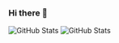 
### Hi there 🎉
![GitHub Stats](https://github-readme-stats.vercel.app/api?username=RadinPirouz&theme=dark)
![GitHub Stats](https://github-readme-stats.vercel.app/api/top-langs/?username=RadinPirouz&layout=compact)
